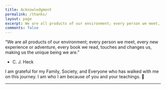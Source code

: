 ```yaml
---
title: Acknowledgment
permalink: /thanks/
layout: page
excerpt: We are all products of our environment; every person we meet, every new experience or adventure, every book we read, touches and changes us, making us the unique being we are.
comments: false
---
```


“We are all products of our environment; every person we meet, every new experience or adventure, every book we read, touches and changes us, making us the unique being we are.”

- C. J. Heck

I am grateful for my Family, Society, and Everyone who has walked with me on this journey. I am who I am because of you and your teachings. 🙏

<hr>

